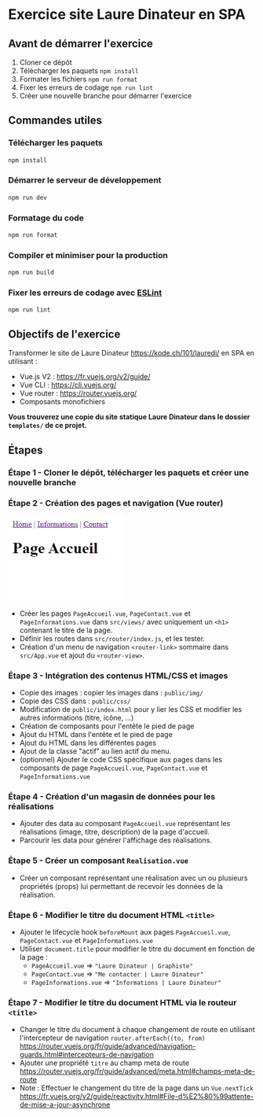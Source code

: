# Exercice site Laure Dinateur en SPA

## Avant de démarrer l'exercice

1. Cloner ce dépôt
2. Télécharger les paquets `npm install`
3. Formater les fichiers `npm run format`
4. Fixer les erreurs de codage `npm run lint`
5. Créer une nouvelle branche pour démarrer l'exercice

## Commandes utiles
### Télécharger les paquets
```sh
npm install
```

### Démarrer le serveur de développement
```sh
npm run dev
```

### Formatage du code
```sh
npm run format
```

### Compiler et minimiser pour la production
```sh
npm run build
```

### Fixer les erreurs de codage avec [ESLint](https://eslint.org/)
```
npm run lint
```

## Objectifs de l'exercice

Transformer le site de Laure Dinateur https://kode.ch/101/lauredi/ en SPA en utilisant :
* Vue.js V2 : https://fr.vuejs.org/v2/guide/
* Vue CLI : https://cli.vuejs.org/
* Vue router : https://router.vuejs.org/
* Composants monofichiers

**Vous trouverez une copie du site statique Laure Dinateur
dans le dossier `templates/` de ce projet.**

## Étapes

### Étape 1 - Cloner le dépôt, télécharger les paquets et créer une nouvelle branche

### Étape 2 - Création des pages et navigation (Vue router)

![Exemple de résultat pour étape 2](_supports/etape-2.png "Exemple de résultat pour étape 2")

* Créer les pages `PageAccueil.vue`, `PageContact.vue` et `PageInformations.vue`
  dans `src/views/` avec uniquement un `<h1>` contenant le titre de la page.
* Définir les routes dans `src/router/index.js`, et les tester.
* Création d'un menu de navigation `<router-link>` sommaire
  dans `src/App.vue` et ajout du `<router-view>`.

### Étape 3 - Intégration des contenus HTML/CSS et images
* Copie des images : copier les images dans : `public/img/`
* Copie des CSS dans : `public/css/`
* Modification de `public/index.html`
  pour y lier les CSS et modifier les autres informations (titre, icône, ...)
* Création de composants pour l'entête le pied de page
* Ajout du HTML dans l'entête et le pied de page
* Ajout du HTML dans les différentes pages
* Ajout de la classe "actif" au lien actif du menu.
* (optionnel) Ajouter le code CSS spécifique aux pages
  dans les composants de page `PageAccueil.vue`, `PageContact.vue` et `PageInformations.vue`

### Étape 4 - Création d'un magasin de données pour les réalisations
* Ajouter des data au composant `PageAccueil.vue`
  représentant les réalisations (image, titre, description) de la page d'accueil.
* Parcourir les data pour générer l'affichage des réalisations.

### Étape 5 - Créer un composant `Realisation.vue` 
* Créer un composant représentant une réalisation avec un ou plusieurs propriétés (props)
lui permettant de recevoir les données de la réalisation.

### Étape 6 - Modifier le titre du document HTML `<title>` 
* Ajouter le lifecycle hook `beforeMount` aux pages `PageAccueil.vue`, `PageContact.vue` et `PageInformations.vue`
* Utiliser `document.title` pour modifier le titre du document en fonction de la page :
  * `PageAccueil.vue` => `"Laure Dinateur | Graphiste"`
  * `PageContact.vue` => `"Me contacter | Laure Dinateur"`
  * `PageInformations.vue` => `"Informations | Laure Dinateur"`

### Étape 7 - Modifier le titre du document HTML via le routeur `<title>`
* Changer le titre du document à chaque changement de route en utilisant
  l'intercepteur de navigation `router.afterEach((to, from)`
  https://router.vuejs.org/fr/guide/advanced/navigation-guards.html#intercepteurs-de-navigation
* Ajouter une propriété `titre` au champ meta de route
  https://router.vuejs.org/fr/guide/advanced/meta.html#champs-meta-de-route
* Note : Effectuer le changement du titre de la page dans un `Vue.nextTick`
  https://fr.vuejs.org/v2/guide/reactivity.html#File-d%E2%80%99attente-de-mise-a-jour-asynchrone

